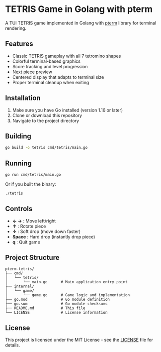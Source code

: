 # TETRIS Game in Golang with pterm

A TUI TETRIS game implemented in Golang with [pterm](https://github.com/pterm/pterm)
library for terminal rendering.

## Features

- Classic TETRIS gameplay with all 7 tetromino shapes
- Colorful terminal-based graphics
- Score tracking and level progression
- Next piece preview
- Centered display that adapts to terminal size
- Proper terminal cleanup when exiting

## Installation

1. Make sure you have Go installed (version 1.16 or later)
2. Clone or download this repository
3. Navigate to the project directory

## Building

```bash
go build -o tetris cmd/tetris/main.go
```

## Running

```bash
go run cmd/tetris/main.go
```

Or if you built the binary:

```bash
./tetris
```

## Controls

- **← →** : Move left/right
- **↑** : Rotate piece
- **↓** : Soft drop (move down faster)
- **Space** : Hard drop (instantly drop piece)
- **q** : Quit game

## Project Structure

```
pterm-tetris/
├── cmd/
│   └── tetris/
│       └── main.go      # Main application entry point
├── internal/
│   └── game/
│       └── game.go      # Game logic and implementation
├── go.mod               # Go module definition
├── go.sum               # Go module checksums
├── README.md            # This file
└── LICENSE              # License information
```

## License

This project is licensed under the MIT License - see the [LICENSE](LICENSE) file for details.
